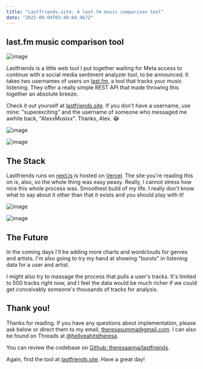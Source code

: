 ```yaml
---
title: "Lastfriends.site: A last.fm music comparison tool"
date: "2025-09-04T03:48:04.967Z"
---
```


## last.fm music comparison tool

![image](/img/lastfriends1.png)

Lastfriends is a little web tool I put together waiting for Meta access to continue with a social media sentiment analyzer tool, to be announced. It takes two usernames of users on [last.fm](https://last.fm), a tool that tracks your music listening. They offer a really simple REST API that made throwing this together an absolute breeze.

Check it out yourself at [lastfriends.site](https://lastfriends.site). If you don't have a username, use mine: "superexciting" and the username of someone who messaged me awhile back, "AlexxMusixx". Thanks, Alex. 😂

![image](/img/lastfriends2.png)

![image](/img/lastfriends3.png)

## The Stack
Lastfriends runs on [next.js](https://nextjs.org/) is hosted on [Vercel](https://vercel.app). The site you're reading this on is, also, so the whole thing was easy peasy. Really, I cannot stress how nice this whole process was. Smoothest build of my life. I really don't know what to say about it other than that it exists and you should play with it!

![image](/img/lastfriends4.png)

![image](/img/lastfriends5.png)

## The Future
In the coming days I'll be adding more charts and wordclouds for genres and artists. I'm also going to try my hand at showing "bursts" in listening data for a user and artist.

I might also try to massage the process that pulls a user's tracks. It's limited to 500 tracks right now, and I feel the data would be much richer if we could get conceivably someone's thousands of tracks for analysis.

## Thank you!
Thanks for reading. If you have any questions about implementation, please ask below or direct them to my email, [theresasumma@gmail.com](mailto:theresasumma@gmail.com). I can also be found on Threads at [@hellyeahitstheresa](https://www.threads.com/@hellyeahitstheresa).

You can review the codebase on [Github: theresaanna/lastfriends](https://github.com/theresaanna/lastfriends). 

Again, find the tool at [lastfriends.site](https://lastfriends.site). Have a great day!
